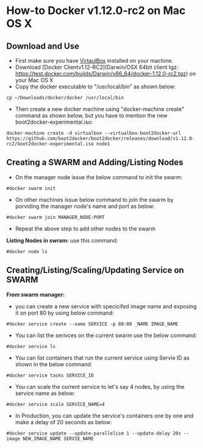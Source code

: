 # How-to Docker v1.12.0-rc2 on Mac OS X 
##  Download and Use 
* First make sure you have [VirtaulBox](https://www.virtualbox.org/wiki/Downloads) installed on your machine.
* Download [Docker Clientv1.12-RC2](Darwin/OSX 64bit client tgz: https://test.docker.com/builds/Darwin/x86_64/docker-1.12.0-rc2.tgz) on your Mac OS X
* Copy the docker executable to "/usr/local/bin" as shown below:
```
cp ~/Downloads/docker/docker /usr/local/bin
```
* Then create a new docker machine using "docker-machine create" command as shown below, but you have to mention the new boot2docker-experimental.iso:
```
docker-machine create -d virtualbox --virtualbox-boot2docker-url https://github.com/boot2docker/boot2docker/releases/download/v1.12.0-rc2/boot2docker-experimental.iso node1
```

## Creating a SWARM and Adding/Listing Nodes
* On the manager node issue the below command to init the swarm:
```
#docker swarm init
```

* On other machines issue below command to join the swarm by porviding the manager node's name and port as below:
```
#docker swarm join MANAGER_NODE:PORT 
```

* Repeat the above step to add other nodes to the swarm

**Listing Nodes in swram:**
use this command: 
```
#docker node ls
``` 


## Creating/Listing/Scaling/Updating Service on SWARM
**From swarm manager:**
* you can create a new service with specicifed image name and exposing it on port 80 by using below command:
```
#docker service create --name SERVICE -p 80:80 _NAME IMAGE_NAME
```
* You can list the serivces on the current swarm use the below command:
```
#docker service ls
``` 

* You can list containers that run the current service using Servie ID as shown in the below command:
```
#docker service tasks SERVICE_ID
```
* You can scale the current service to let's say 4 nodes, by using the service name as below:
```
#docker service scale SERVICE_NAME=4
```

* In Production, you can update the service's containers one by one and make a delay of 20 seconds as below:
```
#docker service update --update-parallelism 1 --update-delay 20s --image NEW_IMAGE_NAME SERVIE_NAME
```
